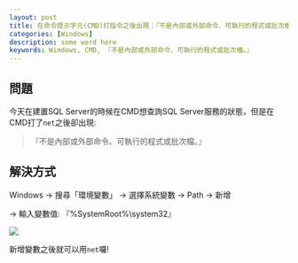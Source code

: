 ```yaml
---
layout: post
title: 在命令提示字元(CMD)打指令之後出現：『不是內部或外部命令、可執行的程式或批次檔。』解決方法
categories: [Windows]
description: some word here
keywords: Windows, CMD, 『不是內部或外部命令、可執行的程式或批次檔。』
---
```


## 問題
今天在建置SQL Server的時候在CMD想查詢SQL Server服務的狀態，但是在CMD打了`net`之後卻出現:

>『不是內部或外部命令、可執行的程式或批次檔。』

## 解決方式
Windows -> 搜尋「環境變數」 -> 選擇系統變數 -> Path -> 新增 

-> 輸入變數值: 『%SystemRoot%\system32』

![](https://i.imgur.com/asoDbOW.png=100x20)


新增變數之後就可以用`net`囉!